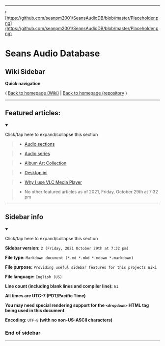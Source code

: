 
***

![https://github.com/seanpm2001/SeansAudioDB/blob/master/Placeholder.png](https://github.com/seanpm2001/SeansAudioDB/blob/master/Placeholder.png)

# Seans Audio Database

## Wiki Sidebar

**Quick navigation**

( [Back to homepage (Wiki)](https://github.com/seanpm2001/SeansAudioDB/wiki/home/) | [Back to homepage (repository](https://github.com/seanpm2001/SeansAudioDB/) )

***

## Featured articles:

<details open><summary><p>Click/tap here to expand/collapse this section</p></summary>

> * [Audio sections](https://github.com/seanpm2001/SeansAudioDB/wiki/Audio-sections)

> * [Audio series](https://github.com/seanpm2001/SeansAudioDB/wiki/Audio-series)

> * [Album Art Collection](https://github.com/seanpm2001/SeansAudioDB/wiki/Album-art-collection)

> * [Desktop.ini](https://github.com/seanpm2001/SeansAudioDB/wiki/Desktop.ini)

> * [Why I use VLC Media Player](https://github.com/seanpm2001/SeansAudioDB/wiki/Why-I-use-VLC-Media-Player)

> * No other featured articles as of 2021, Friday, October 29th at 7:32 pm

</details>

***

## Sidebar info

<details open><summary><p>Click/tap here to expand/collapse this section</p></summary>

**Sidebar version:** `2 (Friday, 2021 October 29th at 7:32 pm)`

**File type:** `Markdown document (*.md *.mkd *.mdown *.markdown)`

**File purpose:** `Providing useful sidebar features for this projects Wiki`

**File language:** `English (US)`

**Line count (including blank lines and compiler line):** `61`

**All times are UTC-7 (PDT/Pacific Time)**

**You may need special rendering support for the `<dropdown>` HTML tag being used in this document**

**Encoding:** `UTF-8` **(with no non-US-ASCII characters)**

</details>

### End of sidebar

***

